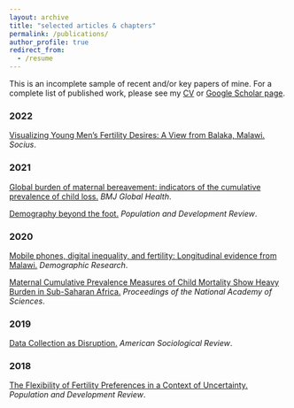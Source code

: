 ```yaml
---
layout: archive
title: "selected articles & chapters"
permalink: /publications/
author_profile: true
redirect_from:
  - /resume
---
```

This is an incomplete sample of recent and/or key papers of mine. For a complete list of published work, please see my [CV](/cv/) or [Google Scholar page](https://scholar.google.com/citations?user=iM-9fg4AAAAJ&hl=en).

### 2022
[Visualizing Young Men’s Fertility Desires: A View from Balaka, Malawi.](https://doi.10.1177/23780231221094752) *Socius*. 



### 2021
[Global burden of maternal bereavement: indicators of the cumulative prevalence of child loss.](https://gh.bmj.com/content/6/4/e004837.abstract) *BMJ Global Health*.

[Demography beyond the foot.](https://bit.ly/3vjfMtD) *Population and Development Review*.

### 2020
[Mobile phones, digital inequality, and fertility: Longitudinal evidence from Malawi.](https://www.demographic-research.org/volumes/vol42/37/default.htm) *Demographic Research*.

[Maternal Cumulative Prevalence Measures of Child Mortality Show Heavy Burden in Sub-Saharan Africa.](https://doi.org/10.1073/pnas.1907343117) *Proceedings of the National Academy of Sciences*. 

### 2019
[Data Collection as Disruption.](https://journals.sagepub.com/doi/abs/10.1177/0003122419859574?journalCode=asra) *American Sociological Review*.

### 2018
[The Flexibility of Fertility Preferences in a Context of Uncertainty.](https://onlinelibrary.wiley.com/doi/full/10.1111/padr.12114) *Population and Development Review*.

